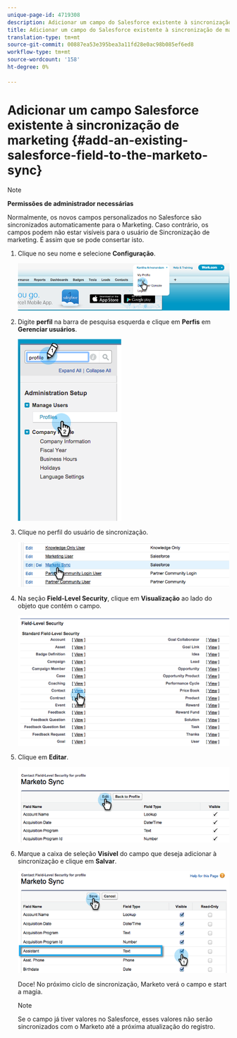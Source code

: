 ```yaml
---
unique-page-id: 4719308
description: Adicionar um campo do Salesforce existente à sincronização de marketing - documentos do marketing - documentação do produto
title: Adicionar um campo do Salesforce existente à sincronização de marketing
translation-type: tm+mt
source-git-commit: 00887ea53e395bea3a11fd28e0ac98b085ef6ed8
workflow-type: tm+mt
source-wordcount: '158'
ht-degree: 0%

---
```



# Adicionar um campo Salesforce existente à sincronização de marketing {#add-an-existing-salesforce-field-to-the-marketo-sync}

>[!NOTE]
>
>**Permissões de administrador necessárias**

Normalmente, os novos campos personalizados no Salesforce são sincronizados automaticamente para o Marketing. Caso contrário, os campos podem não estar visíveis para o usuário de Sincronização de marketing. É assim que se pode consertar isto.

1. Clique no seu nome e selecione **Configuração**.

   ![](assets/image2015-6-30-14-3a20-3a6.png)

1. Digite **perfil** na barra de pesquisa esquerda e clique em **Perfis** em **Gerenciar usuários**.

   ![](assets/image2015-6-30-14-3a20-3a52.png)

1. Clique no perfil do usuário de sincronização.

   ![](assets/image2015-6-30-14-3a23-3a41.png)

1. Na seção **Field-Level Security**, clique em **Visualização** ao lado do objeto que contém o campo.

   ![](assets/image2015-6-30-14-3a23-3a59.png)

1. Clique em **Editar**.

   ![](assets/image2015-6-30-14-3a24-3a28.png)

1. Marque a caixa de seleção **Visível** do campo que deseja adicionar à sincronização e clique em **Salvar**.

   ![](assets/image2015-6-30-14-3a24-3a49.png)

   Doce! No próximo ciclo de sincronização, Marketo verá o campo e start a magia.

   >[!NOTE]
   >
   > Se o campo já tiver valores no Salesforce, esses valores não serão sincronizados com o Marketo até a próxima atualização do registro.

